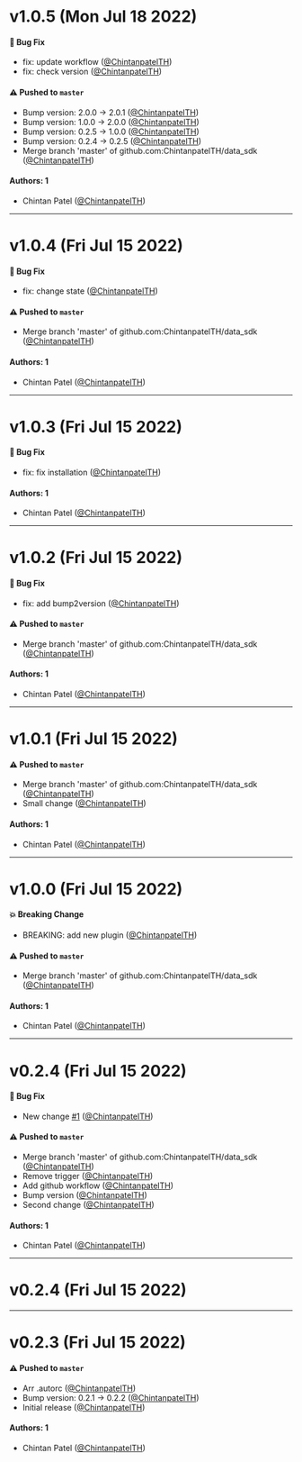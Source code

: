 # v1.0.5 (Mon Jul 18 2022)

#### 🐛 Bug Fix

- fix: update workflow ([@ChintanpatelTH](https://github.com/ChintanpatelTH))
- fix: check version ([@ChintanpatelTH](https://github.com/ChintanpatelTH))

#### ⚠️ Pushed to `master`

- Bump version: 2.0.0 → 2.0.1 ([@ChintanpatelTH](https://github.com/ChintanpatelTH))
- Bump version: 1.0.0 → 2.0.0 ([@ChintanpatelTH](https://github.com/ChintanpatelTH))
- Bump version: 0.2.5 → 1.0.0 ([@ChintanpatelTH](https://github.com/ChintanpatelTH))
- Bump version: 0.2.4 → 0.2.5 ([@ChintanpatelTH](https://github.com/ChintanpatelTH))
- Merge branch 'master' of github.com:ChintanpatelTH/data_sdk ([@ChintanpatelTH](https://github.com/ChintanpatelTH))

#### Authors: 1

- Chintan Patel ([@ChintanpatelTH](https://github.com/ChintanpatelTH))

---

# v1.0.4 (Fri Jul 15 2022)

#### 🐛 Bug Fix

- fix: change state ([@ChintanpatelTH](https://github.com/ChintanpatelTH))

#### ⚠️ Pushed to `master`

- Merge branch 'master' of github.com:ChintanpatelTH/data_sdk ([@ChintanpatelTH](https://github.com/ChintanpatelTH))

#### Authors: 1

- Chintan Patel ([@ChintanpatelTH](https://github.com/ChintanpatelTH))

---

# v1.0.3 (Fri Jul 15 2022)

#### 🐛 Bug Fix

- fix: fix installation ([@ChintanpatelTH](https://github.com/ChintanpatelTH))

#### Authors: 1

- Chintan Patel ([@ChintanpatelTH](https://github.com/ChintanpatelTH))

---

# v1.0.2 (Fri Jul 15 2022)

#### 🐛 Bug Fix

- fix: add bump2version ([@ChintanpatelTH](https://github.com/ChintanpatelTH))

#### ⚠️ Pushed to `master`

- Merge branch 'master' of github.com:ChintanpatelTH/data_sdk ([@ChintanpatelTH](https://github.com/ChintanpatelTH))

#### Authors: 1

- Chintan Patel ([@ChintanpatelTH](https://github.com/ChintanpatelTH))

---

# v1.0.1 (Fri Jul 15 2022)

#### ⚠️ Pushed to `master`

- Merge branch 'master' of github.com:ChintanpatelTH/data_sdk ([@ChintanpatelTH](https://github.com/ChintanpatelTH))
- Small change ([@ChintanpatelTH](https://github.com/ChintanpatelTH))

#### Authors: 1

- Chintan Patel ([@ChintanpatelTH](https://github.com/ChintanpatelTH))

---

# v1.0.0 (Fri Jul 15 2022)

#### 💥 Breaking Change

- BREAKING: add new plugin ([@ChintanpatelTH](https://github.com/ChintanpatelTH))

#### ⚠️ Pushed to `master`

- Merge branch 'master' of github.com:ChintanpatelTH/data_sdk ([@ChintanpatelTH](https://github.com/ChintanpatelTH))

#### Authors: 1

- Chintan Patel ([@ChintanpatelTH](https://github.com/ChintanpatelTH))

---

# v0.2.4 (Fri Jul 15 2022)

#### 🐛 Bug Fix

- New change [#1](https://github.com/ChintanpatelTH/data_sdk/pull/1) ([@ChintanpatelTH](https://github.com/ChintanpatelTH))

#### ⚠️ Pushed to `master`

- Merge branch 'master' of github.com:ChintanpatelTH/data_sdk ([@ChintanpatelTH](https://github.com/ChintanpatelTH))
- Remove trigger ([@ChintanpatelTH](https://github.com/ChintanpatelTH))
- Add github workflow ([@ChintanpatelTH](https://github.com/ChintanpatelTH))
- Bump version ([@ChintanpatelTH](https://github.com/ChintanpatelTH))
- Second change ([@ChintanpatelTH](https://github.com/ChintanpatelTH))

#### Authors: 1

- Chintan Patel ([@ChintanpatelTH](https://github.com/ChintanpatelTH))

---

# v0.2.4 (Fri Jul 15 2022)



---

# v0.2.3 (Fri Jul 15 2022)

#### ⚠️ Pushed to `master`

- Arr .autorc ([@ChintanpatelTH](https://github.com/ChintanpatelTH))
- Bump version: 0.2.1 → 0.2.2 ([@ChintanpatelTH](https://github.com/ChintanpatelTH))
- Initial release ([@ChintanpatelTH](https://github.com/ChintanpatelTH))

#### Authors: 1

- Chintan Patel ([@ChintanpatelTH](https://github.com/ChintanpatelTH))
